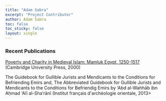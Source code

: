 ```yaml
---
title: "Adam Sabra"
excerpt: "Project Contributor"
author: Adam Sabra
toc: false
toc_sticky: false
layout: single
---
```


### Recent Publications

<a href="https://www.cambridge.org/us/academic/subjects/history/middle-east-history/poverty-and-charity-medieval-islam-mamluk-egypt-12501517?format=PB&isbn=9780521034746">Poverty and Charity in Medieval Islam: Mamluk Egypt, 1250-1517</a> (Cambridge University Press, 2000)

The Guidebook for Gullible Jurists and Mendicants to the Conditions for Befriending Emirs and, The Abbreviated Guidebook for Gullible Jurists and Mendicants to the Conditions for Befriendig Emirs by ‘Abd al-Wahhāb ibn Aḥmad ‘Alī al-Sha‘rānī (Institut français d'archéologie orientale, 2013>
